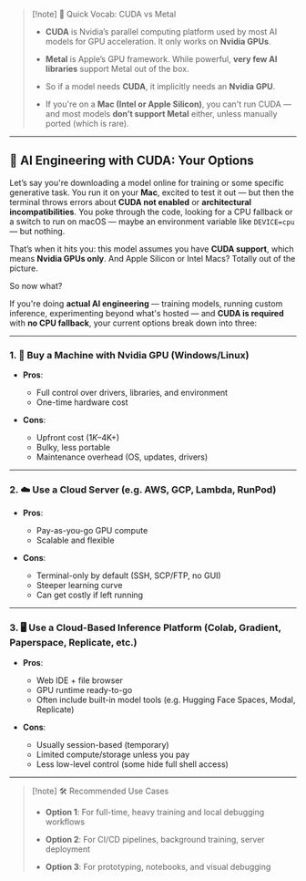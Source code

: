 
> [!note] 🧠 Quick Vocab: CUDA vs Metal
> 
> - **CUDA** is Nvidia’s parallel computing platform used by most AI models for GPU acceleration. It only works on **Nvidia GPUs**.
>     
> - **Metal** is Apple’s GPU framework. While powerful, **very few AI libraries** support Metal out of the box.
>     
> - So if a model needs **CUDA**, it implicitly needs an **Nvidia GPU**.
>     
> - If you're on a **Mac (Intel or Apple Silicon)**, you can't run CUDA — and most models **don’t support Metal** either, unless manually ported (which is rare).
>     

---

## 🧠 AI Engineering with CUDA: Your Options

Let’s say you're downloading a model online for training or some specific generative task. You run it on your **Mac**, excited to test it out — but then the terminal throws errors about **CUDA not enabled** or **architectural incompatibilities**. You poke through the code, looking for a CPU fallback or a switch to run on macOS — maybe an environment variable like `DEVICE=cpu` — but nothing.

That’s when it hits you: this model assumes you have **CUDA support**, which means **Nvidia GPUs only**. And Apple Silicon or Intel Macs? Totally out of the picture.

So now what?

If you're doing **actual AI engineering** — training models, running custom inference, experimenting beyond what's hosted — and **CUDA is required** with **no CPU fallback**, your current options break down into three:

---

### 1. 🔧 Buy a Machine with Nvidia GPU (Windows/Linux)

- **Pros**:
    - Full control over drivers, libraries, and environment
    - One-time hardware cost

- **Cons**:
    - Upfront cost ($1K–$4K+)
    - Bulky, less portable
    - Maintenance overhead (OS, updates, drivers)

---

### 2. ☁️ Use a Cloud Server (e.g. AWS, GCP, Lambda, RunPod)

- **Pros**:
    - Pay-as-you-go GPU compute
    - Scalable and flexible
        
- **Cons**:
    - Terminal-only by default (SSH, SCP/FTP, no GUI)
    - Steeper learning curve
    - Can get costly if left running

---

### 3. 🖥️ Use a Cloud-Based Inference Platform (Colab, Gradient, Paperspace, Replicate, etc.)

- **Pros**:
    - Web IDE + file browser
    - GPU runtime ready-to-go
    - Often include built-in model tools (e.g. Hugging Face Spaces, Modal, Replicate)
        
- **Cons**:

    - Usually session-based (temporary)
    - Limited compute/storage unless you pay
    - Less low-level control (some hide full shell access)

---

> [!note] 🛠 Recommended Use Cases
> 
> - **Option 1**: For full-time, heavy training and local debugging workflows
>     
> - **Option 2**: For CI/CD pipelines, background training, server deployment
>     
> - **Option 3**: For prototyping, notebooks, and visual debugging
>     
